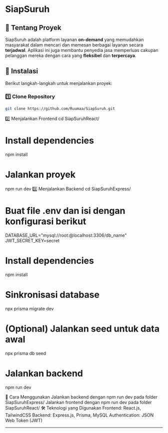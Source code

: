 # SiapSuruh

## 📌 Tentang Proyek
SiapSuruh adalah platform layanan **on-demand** yang memudahkan masyarakat dalam mencari dan memesan berbagai layanan secara **terjadwal**.
Aplikasi ini juga membantu penyedia jasa memperluas cakupan pelanggan mereka dengan cara yang **fleksibel** dan **terpercaya**.

## 🔧 Instalasi  
Berikut langkah-langkah untuk menjalankan proyek:  

### **1️⃣ Clone Repository**
```bash
git clone https://github.com/Ruumaa/SiapSuruh.git
```

2️⃣ Menjalankan Frontend
cd SiapSuruhReact/

# Install dependencies
npm install

# Jalankan proyek
npm run dev
3️⃣ Menjalankan Backend
cd SiapSuruhExpress/

# Buat file .env dan isi dengan konfigurasi berikut
DATABASE_URL="mysql://root:@localhost:3306/db_name"
JWT_SECRET_KEY=secret

# Install dependencies
npm install

# Sinkronisasi database
npx prisma migrate dev

# (Optional) Jalankan seed untuk data awal
npx prisma db seed

# Jalankan backend
npm run dev

🚀 Cara Menggunakan
Jalankan backend dengan npm run dev pada folder SiapSuruhExpress/
Jalankan frontend dengan npm run dev pada folder SiapSuruhReact/
🛠 Teknologi yang Digunakan
Frontend: React.js, TailwindCSS
Backend: Express.js, Prisma, MySQL
Authentication: JSON Web Token (JWT)

---
